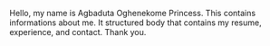 Hello, my name is Agbaduta Oghenekome Princess.
This contains informations about me. 
It structured body that contains my resume, experience, and contact.
Thank you.
